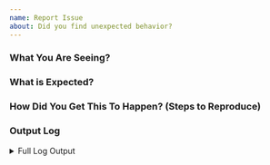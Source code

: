 ```yaml
---
name: Report Issue
about: Did you find unexpected behavior?
---
```


<!--
Ensure you have read over Submitting Issues -
https://github.com/chocolatey/choco#submitting-issues

Please check to see if your issue already exists with a quick search of the issues. Start with one relevant term and then add if you get too many results.

NOTE: Keep in mind we have an etiquette regarding communication that we expect folks to observe when they are looking for support in the Chocolatey community. https://github.com/chocolatey/choco/blob/master/README.md#etiquette-regarding-communication
-->

### What You Are Seeing?

### What is Expected?

### How Did You Get This To Happen? (Steps to Reproduce)

### Output Log
<!--
When including the log information, please ensure you have run the command with --debug --verbose. It provides important information for determining an issue

- Make sure there is no sensitive data shared.
- We need ALL output, not just what you may believe is relevant.
- We need ALL OUTPUT (including the configuration information), see https://gist.github.com/ferventcoder/b1300b91c167c8ac8205#file-error-txt-L1-L41 for what we need.
- If it is hard to reproduce with debug/verbose, the log file already logs with those parameters, just grab the relevant section from the log file (in the logs directory of your Chocolatey install).
-->


<details>
<summary>Full Log Output</summary>

<p>

~~~sh
PLACE LOG CONTENT HERE - WE NEED _ALL_ DETAILED OUTPUT BASED ON THE ABOVE TO BE ABLE TO PROVIDE SUPPORT (YOU WILL FIND THAT IN THE $env:ChocolateyInstall\logs\chocolatey.log between the `=====`)
~~~

</p>

</details>
